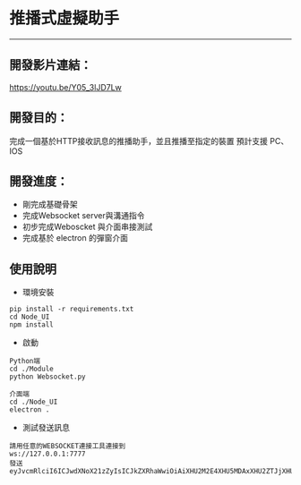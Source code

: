 # 推播式虛擬助手

---
## 開發影片連結：
https://youtu.be/Y05_3lJD7Lw
## 開發目的：
完成一個基於HTTP接收訊息的推播助手，並且推播至指定的裝置
預計支援 PC、IOS

## 開發進度：
- 剛完成基礎骨架
- 完成Websocket server與溝通指令
- 初步完成Weboscket 與介面串接測試
- 完成基於 electron 的彈窗介面


## 使用說明
- 環境安裝
```
pip install -r requirements.txt
cd Node_UI
npm install
```

- 啟動
```
Python端
cd ./Module
python Websocket.py

介面端 
cd ./Node_UI
electron .
```

- 測試發送訊息

```
請用任意的WEBSOCKET連接工具連接到
ws://127.0.0.1:7777
發送 eyJvcmRlciI6ICJwdXNoX21zZyIsICJkZXRhaWwiOiAiXHU2M2E4XHU5MDAxXHU2ZTJjXHU4YTY2In0=

```
